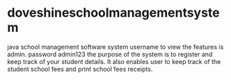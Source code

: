 # doveshineschoolmanagementsystem
java school management software system
username to view the features is admin.
password admin123
the purpose of the system is to register and keep track of your student details.
It also enables user to keep track of the student school fees and print school fees receipts.
